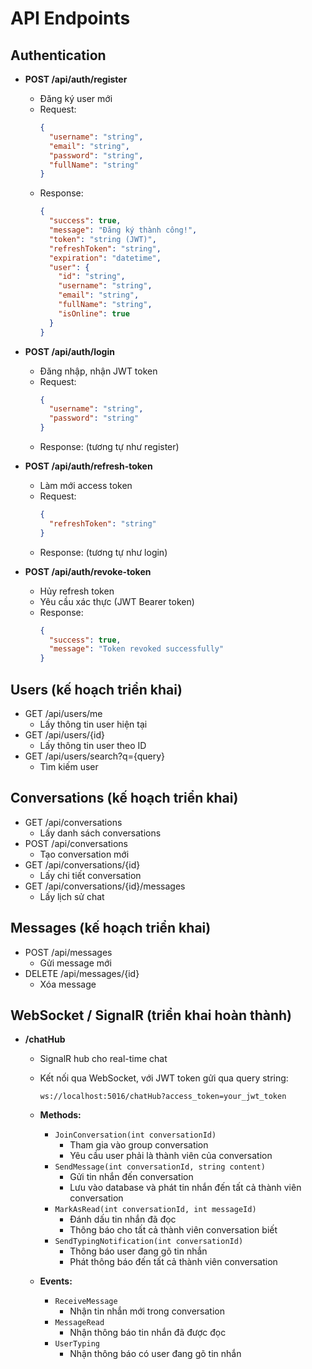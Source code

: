 # API Endpoints

## Authentication
- **POST /api/auth/register**
  - Đăng ký user mới
  - Request:
    ```json
    {
      "username": "string",
      "email": "string",
      "password": "string",
      "fullName": "string"
    }
    ```
  - Response:
    ```json
    {
      "success": true,
      "message": "Đăng ký thành công!",
      "token": "string (JWT)",
      "refreshToken": "string",
      "expiration": "datetime",
      "user": {
        "id": "string",
        "username": "string",
        "email": "string",
        "fullName": "string",
        "isOnline": true
      }
    }
    ```

- **POST /api/auth/login**
  - Đăng nhập, nhận JWT token
  - Request:
    ```json
    {
      "username": "string",
      "password": "string"
    }
    ```
  - Response: (tương tự như register)

- **POST /api/auth/refresh-token**
  - Làm mới access token
  - Request:
    ```json
    {
      "refreshToken": "string"
    }
    ```
  - Response: (tương tự như login)

- **POST /api/auth/revoke-token**
  - Hủy refresh token
  - Yêu cầu xác thực (JWT Bearer token)
  - Response:
    ```json
    {
      "success": true,
      "message": "Token revoked successfully"
    }
    ```

## Users (kế hoạch triển khai)
- GET /api/users/me
  - Lấy thông tin user hiện tại
- GET /api/users/{id}
  - Lấy thông tin user theo ID
- GET /api/users/search?q={query}
  - Tìm kiếm user

## Conversations (kế hoạch triển khai)
- GET /api/conversations
  - Lấy danh sách conversations
- POST /api/conversations
  - Tạo conversation mới
- GET /api/conversations/{id}
  - Lấy chi tiết conversation
- GET /api/conversations/{id}/messages
  - Lấy lịch sử chat

## Messages (kế hoạch triển khai)
- POST /api/messages
  - Gửi message mới
- DELETE /api/messages/{id}
  - Xóa message

## WebSocket / SignalR (triển khai hoàn thành)
- **/chatHub**
  - SignalR hub cho real-time chat
  - Kết nối qua WebSocket, với JWT token gửi qua query string:
    ```
    ws://localhost:5016/chatHub?access_token=your_jwt_token
    ```
  - **Methods:**
    - `JoinConversation(int conversationId)`
      - Tham gia vào group conversation
      - Yêu cầu user phải là thành viên của conversation
    - `SendMessage(int conversationId, string content)`
      - Gửi tin nhắn đến conversation
      - Lưu vào database và phát tin nhắn đến tất cả thành viên conversation
    - `MarkAsRead(int conversationId, int messageId)`
      - Đánh dấu tin nhắn đã đọc
      - Thông báo cho tất cả thành viên conversation biết
    - `SendTypingNotification(int conversationId)`
      - Thông báo user đang gõ tin nhắn
      - Phát thông báo đến tất cả thành viên conversation
  
  - **Events:**
    - `ReceiveMessage`
      - Nhận tin nhắn mới trong conversation
    - `MessageRead`
      - Nhận thông báo tin nhắn đã được đọc
    - `UserTyping`
      - Nhận thông báo có user đang gõ tin nhắn
